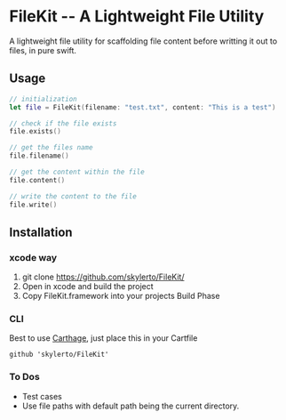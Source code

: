 # FileKit -- A Lightweight File Utility
A lightweight file utility for scaffolding file content before writting it out to files, in pure swift.

## Usage

``` swift
// initialization
let file = FileKit(filename: "test.txt", content: "This is a test")

// check if the file exists
file.exists()

// get the files name
file.filename()

// get the content within the file
file.content()

// write the content to the file
file.write()
```

## Installation

### xcode way
1. git clone https://github.com/skylerto/FileKit/ 
2. Open in xcode and build the project
3. Copy FileKit.framework into your projects Build Phase

### CLI
Best to use [Carthage](https://github.com/Carthage/Carthage), just place this in your Cartfile
```
github 'skylerto/FileKit'
```

### To Dos
- Test cases
- Use file paths with default path being the current directory.
